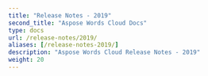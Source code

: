 ```yaml
---
title: "Release Notes - 2019"
second_title: "Aspose Words Cloud Docs"
type: docs
url: /release-notes/2019/
aliases: [/release-notes-2019/]
description: "Aspose Words Cloud Release Notes - 2019"
weight: 20
---
```


